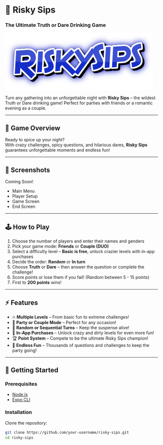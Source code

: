 # 🍻 Risky Sips  
### The Ultimate Truth or Dare Drinking Game  

[![Risky Sips Logo](./assets/logo.png)](https://your-app-link.com)  

Turn any gathering into an unforgettable night with **Risky Sips** – the wildest Truth or Dare drinking game! Perfect for parties with friends or a romantic evening as a couple.  

---

## 🎲 **Game Overview**  
Ready to spice up your night?  
With crazy challenges, spicy questions, and hilarious dares, **Risky Sips** guarantees unforgettable moments and endless fun!  

---

## 📱 **Screenshots**  
Coming Soon!  
<!-- Add your screenshots here -->  
- Main Menu  
- Player Setup  
- Game Screen  
- End Screen  

---

## 🕹️ **How to Play**  
1. Choose the number of players and enter their names and genders  
2. Pick your game mode: **Friends** or **Couple (DUO)**  
3. Select a difficulty level – **Basic is free**, unlock crazier levels with in-app purchases  
4. Decide the order: **Random** or **In turn**  
5. Choose **Truth** or **Dare** – then answer the question or complete the challenge!  
6. Score points or lose them if you fail! (Random between 5 - 15 points)  
7. First to **200 points** wins!  

---

## ⚡ **Features**  
- 🔥 **Multiple Levels** – From basic fun to extreme challenges!  
- 🥂 **Party or Couple Mode** – Perfect for any occasion!  
- 🎲 **Random or Sequential Turns** – Keep the suspense alive!  
- 🎁 **In-App Purchases** – Unlock crazy and dirty levels for even more fun!  
- 🏆 **Point System** – Compete to be the ultimate Risky Sips champion!  
- 🎉 **Endless Fun** – Thousands of questions and challenges to keep the party going!  

---

## 🚀 **Getting Started**  

### **Prerequisites**  
- [Node.js](https://nodejs.org/)  
- [Expo CLI](https://docs.expo.dev/get-started/installation/)  

### **Installation**  
Clone the repository:  
```bash
git clone https://github.com/your-username/risky-sips.git
cd risky-sips
